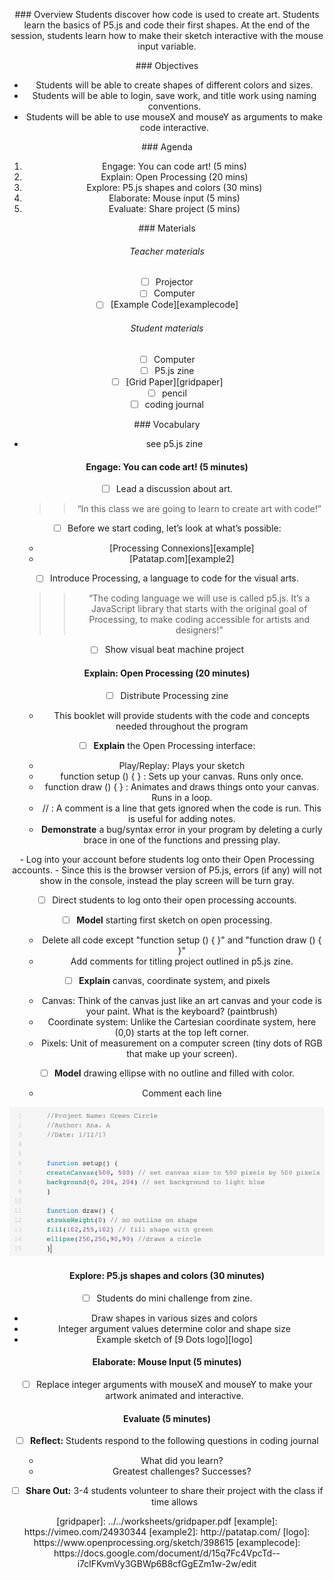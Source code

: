 <header title='Lesson 1: Introducing P5.js & Mouse Input' subtitle='unplugged'/>

<notable>

<iconp src='/icons/activity.png'>### Overview</iconp>
Students discover how code is used to create art. Students learn the basics of P5.js and code their first shapes. At the end of the session, students learn how to make their sketch interactive with the mouse input variable.



<iconp src='/icons/objectives.png'>### Objectives</iconp>

- Students will be able to create shapes of different colors and sizes.
- Students will be able to login, save work, and title work using naming conventions.
- Students will be able to use mouseX and mouseY as arguments to make code interactive.



<iconp src='/icons/agenda.png'>### Agenda</iconp>

1. Engage: You can code art! (5 mins)
2. Explain: Open Processing (20 mins)
3. Explore: P5.js shapes and colors (30 mins)
4. Elaborate: Mouse input (5 mins)
5. Evaluate: Share project (5 mins)




<note>

<iconp src='/icons/materials.png'>### Materials</iconp>

###### Teacher materials
- [ ] Projector
- [ ] Computer
- [ ] [Example Code][examplecode]

###### Student materials
- [ ] Computer
- [ ] P5.js zine
- [ ] [Grid Paper][gridpaper]
- [ ] pencil
- [ ] coding journal

<iconp src='/icons/vocab.png'>### Vocabulary</iconp>

- see p5.js zine


</note>

#### Engage: You can code art! (5 minutes)
- [ ] Lead a discussion about art.

  >> “In this class we are going to learn to create art with code!”

- [ ] Before we start coding, let’s look at what’s possible:
  - [Processing Connexions][example]
  - [Patatap.com][example2]

- [ ] Introduce Processing, a language to code for the visual arts.

  >>“The coding language we will use is called p5.js. It’s a JavaScript library that starts with the original goal of Processing, to make coding accessible for artists and designers!”

- [ ] Show visual beat machine project

#### Explain: Open Processing (20 minutes)

- [ ] Distribute Processing zine
  - This booklet will provide students with the code and concepts needed throughout the program

- [ ] **Explain** the Open Processing interface:
  - Play/Replay: Plays your sketch
  - function setup () { } : Sets up your canvas. Runs only once.  
  - function draw () { } : Animates and draws things onto your canvas. Runs in a loop.  
  - // : A comment is a line that gets ignored when the code is run. This is useful for adding notes.
  - **Demonstrate** a bug/syntax error in your program by deleting a curly brace in one of the functions and pressing play.

<note type="tip" title="Tip">
- Log into your account before students log onto their Open Processing accounts.
- Since this is the browser version of P5.js, errors (if any) will not show in the console, instead the play screen will be turn gray.
</note>

- [ ] Direct students to log onto their open processing accounts.

- [ ] **Model** starting first sketch on open processing.
  - Delete all code except "function setup () { }" and "function draw () { }"
  - Add comments for titling project outlined in p5.js zine.

- [ ] **Explain** canvas, coordinate system, and pixels
  - Canvas: Think of the canvas just like an art canvas and your code is your paint. What is the keyboard? (paintbrush)
  - Coordinate system: Unlike the Cartesian coordinate system, here (0,0) starts at the top left corner.
  - Pixels: Unit of measurement on a computer screen (tiny dots of RGB that make up your screen).

- [ ] **Model** drawing ellipse with no outline and filled with color.
  - Comment each line

![ellipsecode](./images/ellipsecode.png)

#### Explore: P5.js shapes and colors (30 minutes)

- [ ] Students do mini challenge from zine.
 - Draw shapes in various sizes and colors
 - Integer argument values determine color and shape size
 - Example sketch of [9 Dots logo][logo]  

#### Elaborate: Mouse Input (5 minutes)
- [ ] Replace integer arguments with mouseX and mouseY to make your artwork animated and interactive.


#### Evaluate (5 minutes)
- [ ] **Reflect:** Students respond to the following questions in coding journal
  - What did you learn?
  - Greatest challenges? Successes?

- [ ] **Share Out:**  3-4 students volunteer to share their project with the class if time allows



</notable>
[gridpaper]: ../../worksheets/gridpaper.pdf
[example]: https://vimeo.com/24930344
[example2]: http://patatap.com/
[logo]: https://www.openprocessing.org/sketch/398615
[examplecode]: https://docs.google.com/document/d/15q7Fc4VpcTd--i7clFKvmVy3GBWp6B8cfGgEZm1w-2w/edit
